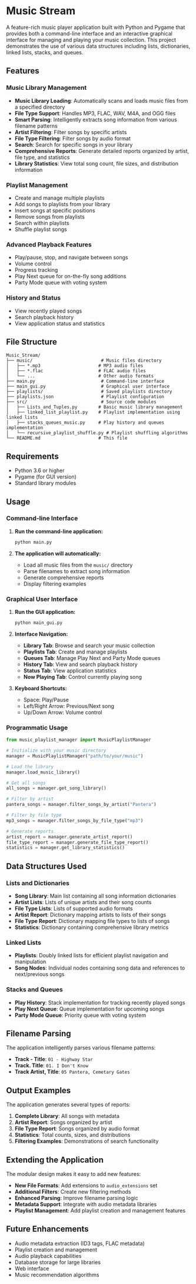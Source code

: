 # Music Stream

A feature-rich music player application built with Python and Pygame that provides both a command-line interface and an interactive graphical interface for managing and playing your music collection. This project demonstrates the use of various data structures including lists, dictionaries, linked lists, stacks, and queues.

## Features

### Music Library Management
- **Music Library Loading**: Automatically scans and loads music files from a specified directory
- **File Type Support**: Handles MP3, FLAC, WAV, M4A, and OGG files
- **Smart Parsing**: Intelligently extracts song information from various filename patterns
- **Artist Filtering**: Filter songs by specific artists
- **File Type Filtering**: Filter songs by audio format
- **Search**: Search for specific songs in your library
- **Comprehensive Reports**: Generate detailed reports organized by artist, file type, and statistics
- **Library Statistics**: View total song count, file sizes, and distribution information

### Playlist Management
- Create and manage multiple playlists
- Add songs to playlists from your library
- Insert songs at specific positions
- Remove songs from playlists
- Search within playlists
- Shuffle playlist songs

### Advanced Playback Features
- Play/pause, stop, and navigate between songs
- Volume control
- Progress tracking
- Play Next queue for on-the-fly song additions
- Party Mode queue with voting system

### History and Status
- View recently played songs
- Search playback history
- View application status and statistics

## File Structure

```
Music_Stream/
├── music/                          # Music files directory
│   ├── *.mp3                      # MP3 audio files
│   ├── *.flac                     # FLAC audio files
│   └── ...                        # Other audio formats
├── main.py                         # Command-line interface
├── main_gui.py                     # Graphical user interface
├── playlists/                      # Saved playlists directory
├── playlists.json                  # Playlist configuration
├── src/                            # Source code modules
│   ├── Lists_and_Tuples.py        # Basic music library management
│   ├── linked_list_playlist.py    # Playlist implementation using linked lists
│   ├── stacks_queues_music.py     # Play history and queues implementation
│   └── recursive_playlist_shuffle.py # Playlist shuffling algorithms
└── README.md                      # This file
```

## Requirements

- Python 3.6 or higher
- Pygame (for GUI version)
- Standard library modules

## Usage

### Command-line Interface

1. **Run the command-line application:**
   ```bash
   python main.py
   ```

2. **The application will automatically:**
   - Load all music files from the `music/` directory
   - Parse filenames to extract song information
   - Generate comprehensive reports
   - Display filtering examples

### Graphical User Interface

1. **Run the GUI application:**
   ```bash
   python main_gui.py
   ```

2. **Interface Navigation:**
   - **Library Tab**: Browse and search your music collection
   - **Playlists Tab**: Create and manage playlists
   - **Queues Tab**: Manage Play Next and Party Mode queues
   - **History Tab**: View and search playback history
   - **Status Tab**: View application statistics
   - **Now Playing Tab**: Control currently playing song

3. **Keyboard Shortcuts:**
   - Space: Play/Pause
   - Left/Right Arrow: Previous/Next song
   - Up/Down Arrow: Volume control

### Programmatic Usage

```python
from music_playlist_manager import MusicPlaylistManager

# Initialize with your music directory
manager = MusicPlaylistManager("path/to/your/music")

# Load the library
manager.load_music_library()

# Get all songs
all_songs = manager.get_song_library()

# Filter by artist
pantera_songs = manager.filter_songs_by_artist("Pantera")

# Filter by file type
mp3_songs = manager.filter_songs_by_file_type("mp3")

# Generate reports
artist_report = manager.generate_artist_report()
file_type_report = manager.generate_file_type_report()
statistics = manager.get_library_statistics()
```

## Data Structures Used

### Lists and Dictionaries
- **Song Library**: Main list containing all song information dictionaries
- **Artist Lists**: Lists of unique artists and their song counts
- **File Type Lists**: Lists of supported audio formats
- **Artist Report**: Dictionary mapping artists to lists of their songs
- **File Type Report**: Dictionary mapping file types to lists of songs
- **Statistics**: Dictionary containing comprehensive library metrics

### Linked Lists
- **Playlists**: Doubly linked lists for efficient playlist navigation and manipulation
- **Song Nodes**: Individual nodes containing song data and references to next/previous songs

### Stacks and Queues
- **Play History**: Stack implementation for tracking recently played songs
- **Play Next Queue**: Queue implementation for upcoming songs
- **Party Mode Queue**: Priority queue with voting system

## Filename Parsing

The application intelligently parses various filename patterns:

- **Track - Title**: `01 - Highway Star`
- **Track. Title**: `01. I Don't Know`
- **Track Artist, Title**: `05 Pantera, Cemetary Gates`

## Output Examples

The application generates several types of reports:

1. **Complete Library**: All songs with metadata
2. **Artist Report**: Songs organized by artist
3. **File Type Report**: Songs organized by audio format
4. **Statistics**: Total counts, sizes, and distributions
5. **Filtering Examples**: Demonstrations of search functionality

## Extending the Application

The modular design makes it easy to add new features:

- **New File Formats**: Add extensions to `audio_extensions` set
- **Additional Filters**: Create new filtering methods
- **Enhanced Parsing**: Improve filename parsing logic
- **Metadata Support**: Integrate with audio metadata libraries
- **Playlist Management**: Add playlist creation and management features

## Future Enhancements

- Audio metadata extraction (ID3 tags, FLAC metadata)
- Playlist creation and management
- Audio playback capabilities
- Database storage for large libraries
- Web interface
- Music recommendation algorithms
